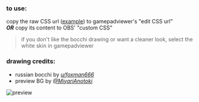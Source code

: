 ### to use: <br />
copy the raw CSS url ([example](https://raw.githubusercontent.com/nkzung/bocchi-xbox/refs/heads/main/bocchi-xbox.css)) to gamepadviewer's "edit CSS url" <br />
***OR*** copy its content to OBS' "custom CSS" <br />
> if you don't like the bocchi drawing or want a cleaner look, select the white skin in gamepadviewer

### drawing credits: <br />
- russian bocchi by [*u/foxman666*](https://www.reddit.com/r/BocchiTheRock/comments/19ers34/russian_bocchi/) <br />
- preview BG by [*@MiyariAnotoki*](https://www.pixiv.net/en/artworks/103080258)

![preview](https://github.com/user-attachments/assets/032e7047-d837-442e-87b8-9805dfa91dea)
